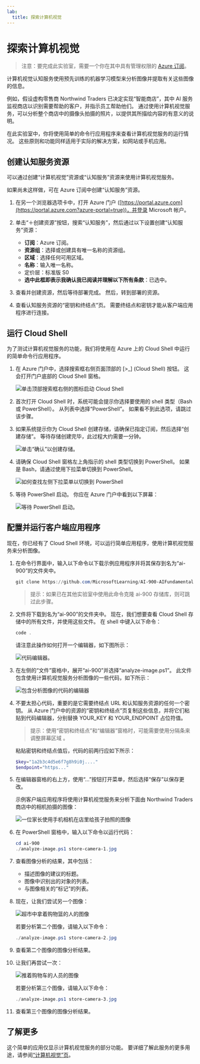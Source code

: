 ```yaml
---
lab:
  title: 探索计算机视觉
---
```


# 探索计算机视觉

> 注意：要完成此实验室，需要一个你在其中具有管理权限的 [Azure 订阅](https://azure.microsoft.com/free?azure-portal=true)。

计算机视觉认知服务使用预先训练的机器学习模型来分析图像并提取有关这些图像的信息。

例如，假设虚构零售商 Northwind Traders 已决定实现“智能商店”，其中 AI 服务监视商店以识别需要帮助的客户，并指示员工帮助他们。 通过使用计算机视觉服务，可以分析整个商店中的摄像头拍摄的照片，以提供其所描绘内容的有意义的说明。

在此实验室中，你将使用简单的命令行应用程序来查看计算机视觉服务的运行情况。 这些原则和功能同样适用于实际的解决方案，如网站或手机应用。

## 创建认知服务资源

可以通过创建“计算机视觉”资源或“认知服务”资源来使用计算机视觉服务。

如果尚未这样做，可在 Azure 订阅中创建“认知服务”资源。

1. 在另一个浏览器选项卡中，打开 Azure 门户 ([https://portal.azure.com](https://portal.azure.com?azure-portal=true))，并登录 Microsoft 帐户。

1. 单击“&#65291;创建资源”按钮，搜索“认知服务”，然后通过以下设置创建“认知服务”资源：
    - **订阅**：Azure 订阅。
    - **资源组**：选择或创建具有唯一名称的资源组。
    - **区域**：选择任何可用区域。
    - **名称**：输入唯一名称。
    - 定价层：标准版 S0
    - **选中此框即表示我确认我已阅读并理解以下所有条款**：已选中。

1. 查看并创建资源，然后等待部署完成。 然后，转到部署的资源。

1. 查看认知服务资源的“密钥和终结点”页。 需要终结点和密钥才能从客户端应用程序进行连接。

## 运行 Cloud Shell

为了测试计算机视觉服务的功能，我们将使用在 Azure 上的 Cloud Shell 中运行的简单命令行应用程序。

1. 在 Azure 门户中，选择搜索框右侧页面顶部的 [>_] (Cloud Shell) 按钮。 这会打开门户底部的 Cloud Shell 窗格。

    ![单击顶部搜索框右侧的图标启动 Cloud Shell](media/analyze-images-computer-vision-service/powershell-portal-guide-1.png)

1. 首次打开 Cloud Shell 时，系统可能会提示你选择要使用的 shell 类型（Bash 或 PowerShell）。 从列表中选择“PowerShell”。 如果看不到此选项，请跳过该步骤。  

1. 如果系统提示你为 Cloud Shell 创建存储，请确保已指定订阅，然后选择“创建存储”。 等待存储创建完毕，此过程大约需要一分钟。

    ![单击“确认”以创建存储。](media/analyze-images-computer-vision-service/powershell-portal-guide-2.png)

1. 请确保 Cloud Shell 窗格左上角指示的 shell 类型切换到 PowerShell。 如果是 Bash，请通过使用下拉菜单切换到 PowerShell。

    ![如何查找左侧下拉菜单以切换到 PowerShell](media/analyze-images-computer-vision-service/powershell-portal-guide-3.png)

1. 等待 PowerShell 启动。 你应在 Azure 门户中看到以下屏幕：  

    ![等待 PowerShell 启动。](media/analyze-images-computer-vision-service/powershell-prompt.png)

## 配置并运行客户端应用程序

现在，你已经有了 Cloud Shell 环境，可以运行简单应用程序，使用计算机视觉服务来分析图像。

1. 在命令行界面中，输入以下命令以下载示例应用程序并将其保存到名为“ai-900”的文件夹中。

    ```PowerShell
    git clone https://github.com/MicrosoftLearning/AI-900-AIFundamentals ai-900
    ```

    > 提示：如果已在其他实验室中使用此命令克隆 ai-900 存储库，则可跳过此步骤。

1. 文件将下载到名为“ai-900”的文件夹中。 现在，我们想要查看 Cloud Shell 存储中的所有文件，并使用这些文件。 在 shell 中键入以下命令：

    ```PowerShell
    code .
    ```

    请注意此操作如何打开一个编辑器，如下图所示：

    ![代码编辑器。](media/analyze-images-computer-vision-service/powershell-portal-guide-4.png)

1. 在左侧的“文件”窗格中，展开“ai-900”并选择“analyze-image.ps1”。 此文件包含使用计算机视觉服务分析图像的一些代码，如下所示：

    ![包含分析图像的代码的编辑器](media/analyze-images-computer-vision-service/analyze-image-code.png)

1. 不要太担心代码，重要的是它需要终结点 URL 和认知服务资源的任何一个密钥。 从 Azure 门户中的资源的“密钥和终结点”页复制这些信息，并将它们粘贴到代码编辑器，分别替换 YOUR_KEY 和 YOUR_ENDPOINT 占位符值。

    > 提示：使用“密钥和终结点”和“编辑器”窗格时，可能需要使用分隔条来调整屏幕区域  。

    粘贴密钥和终结点值后，代码的前两行应如下所示：

    ```PowerShell
    $key="1a2b3c4d5e6f7g8h9i0j...."    
    $endpoint="https..."
    ```

1. 在编辑器窗格的右上方，使用“…”按钮打开菜单，然后选择“保存”以保存更改。

    示例客户端应用程序将使用计算机视觉服务来分析下面由 Northwind Traders 商店中的相机拍摄的图像：

    ![一位家长使用手机相机在店里给孩子拍照的图像](media/analyze-images-computer-vision-service/store-camera-1.jpg)

1. 在 PowerShell 窗格中，输入以下命令以运行代码：

    ```PowerShell
    cd ai-900
    ./analyze-image.ps1 store-camera-1.jpg
    ```

1. 查看图像分析的结果，其中包括：
    - 描述图像的建议的标题。
    - 图像中识别出的对象的列表。
    - 与图像相关的“标记”的列表。

1. 现在，让我们尝试另一个图像：

    ![超市中拿着购物篮的人的图像](media/analyze-images-computer-vision-service/store-camera-2.jpg)

    若要分析第二个图像，请输入以下命令：

    ```PowerShell
    ./analyze-image.ps1 store-camera-2.jpg
    ```

1. 查看第二个图像的图像分析结果。

1. 让我们再尝试一次：

    ![推着购物车的人员的图像](media/analyze-images-computer-vision-service/store-camera-3.jpg)

    若要分析第三个图像，请输入以下命令：

    ```PowerShell
    ./analyze-image.ps1 store-camera-3.jpg
    ```

1. 查看第三个图像的图像分析结果。

## 了解更多

这个简单的应用仅显示计算机视觉服务的部分功能。 要详细了解此服务的更多用途，请参阅[“计算机视觉”页](https://azure.microsoft.com/services/cognitive-services/computer-vision/)。
